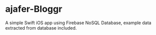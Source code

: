 # ajafer-Bloggr

A simple Swift iOS app using Firebase NoSQL Database, example data extracted from database included.
